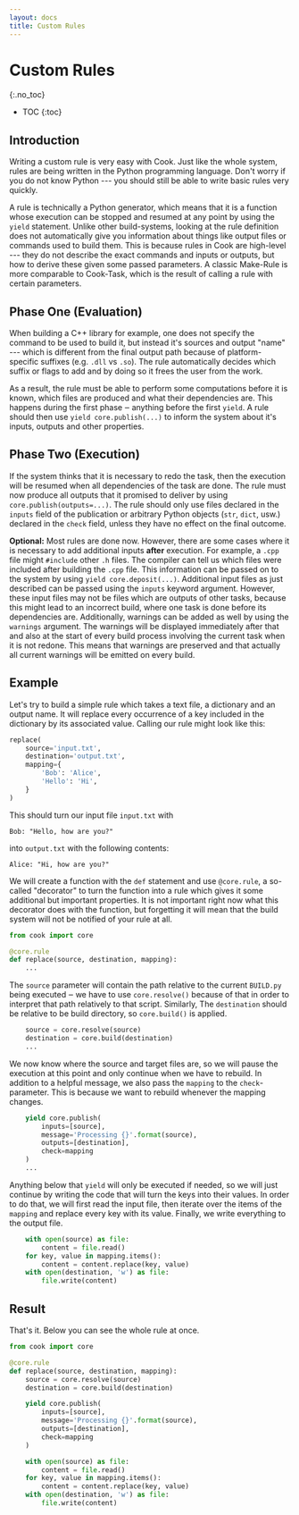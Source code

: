 ```yaml
---
layout: docs
title: Custom Rules
---
```


# Custom Rules
{:.no_toc}

* TOC
{:toc}

## Introduction

Writing a custom rule is very easy with Cook. Just like the whole system,
rules are being written in the Python programming language. Don't worry if you
do not know Python --- you should still be able to write basic rules very
quickly.

A rule is technically a Python generator, which means that it is a function
whose execution can be stopped and resumed at any point by using the `yield`
statement. Unlike other build-systems, looking at the rule definition does
not automatically give you information about things like output files or
commands used to build them. This is because rules in Cook are high-level ---
they do not describe the exact commands and inputs or outputs, but how to
derive these given some passed parameters. A classic Make-Rule is more
comparable to Cook-Task, which is the result of calling a rule with certain
parameters.

## Phase One (Evaluation)

When building a C++ library for example, one does not specify the command to be
used to build it, but instead it's sources and output "name" --- which is
different from the final output path because of platform-specific suffixes
(e.g. `.dll` vs `.so`). The rule automatically decides which suffix or flags to
add and by doing so it frees the user from the work.

As a result, the rule must be able to perform some computations before it is
known, which files are produced and what their dependencies are. This happens
during the first phase ‒ anything before the first `yield`. A rule should then
use `yield core.publish(...)` to inform the system about it's inputs, outputs
and other properties.

## Phase Two (Execution)

If the system thinks that it is necessary to redo the task, then the execution
will be resumed when all dependencies of the task are done. The rule must now
produce all outputs that it promised to deliver by using
`core.publish(outputs=...)`. The rule should only use files declared in the
`inputs` field of the publication or arbitrary Python objects
(`str`, `dict`, usw.) declared in the `check` field, unless they have no effect
on the final outcome.

**Optional:** Most rules are done now. However, there are some cases where
it is necessary to
add additional inputs **after** execution. For example, a `.cpp` file might
`#include` other `.h` files. The compiler can tell us which files were
included after building the `.cpp` file. This information can be passed on to
the system by using `yield core.deposit(...)`. Additional input files as just
described
can be passed using the `inputs` keyword argument. However, these input files
may not be files which are outputs of other tasks, because this might lead to
an incorrect build, where one task is done before its dependencies are.
Additionally, warnings can be added as well by using the `warnings` argument.
The warnings will be displayed immediately after that and also at the start of
every build process involving the current task when it is not redone. This
means that warnings are preserved and that actually all current warnings will
be emitted on every build.

## Example

Let's try to build a simple rule which takes a text file, a dictionary and an
output name. It will replace every occurrence of a key included in the
dictionary by its associated value. Calling our rule might look like this:

```python
replace(
    source='input.txt',
    destination='output.txt',
    mapping={
        'Bob': 'Alice',
        'Hello': 'Hi',
    }
)
```

This should turn our input file `input.txt` with

```Bob: "Hello, how are you?"```

into `output.txt` with the following contents:

```Alice: "Hi, how are you?"```

We will create a function with the `def` statement and use `@core.rule`, a
so-called "decorator" to turn the function into a rule which gives it some
additional but important properties. It is not important right now what this
decorator does with the function, but forgetting it will mean that the build
system will not be notified of your rule at all.

```python
from cook import core

@core.rule
def replace(source, destination, mapping):
    ...
```

The `source` parameter will contain the path relative to the current `BUILD.py`
being executed ‒ we have to use `core.resolve()` because of that in order to
interpret that path relatively to that script. Similarly, The `destination`
should be relative to be build directory, so `core.build()` is applied.

```python
    source = core.resolve(source)
    destination = core.build(destination)
    ...
```

We now know where the source and target files are, so we will pause the
execution at this point and only continue when we have to rebuild. In addition
to a helpful message, we also pass the `mapping` to the `check`-parameter.
This is because we want to rebuild whenever the mapping changes.

```python
    yield core.publish(
        inputs=[source],
        message='Processing {}'.format(source),
        outputs=[destination],
        check=mapping
    )
    ...
```

Anything below that `yield` will only be executed if needed, so we will just
continue by writing the code that will turn the keys into their values. In
order to do that, we will first read the input file, then iterate over the
items of the `mapping` and replace every key with its value. Finally, we write
everything to the output file.

```python
    with open(source) as file:
        content = file.read()
    for key, value in mapping.items():
        content = content.replace(key, value)
    with open(destination, 'w') as file:
        file.write(content)
```

## Result

That's it. Below you can see the whole rule at once.

```python
from cook import core

@core.rule
def replace(source, destination, mapping):
    source = core.resolve(source)
    destination = core.build(destination)

    yield core.publish(
        inputs=[source],
        message='Processing {}'.format(source),
        outputs=[destination],
        check=mapping
    )

    with open(source) as file:
        content = file.read()
    for key, value in mapping.items():
        content = content.replace(key, value)
    with open(destination, 'w') as file:
        file.write(content)
```
